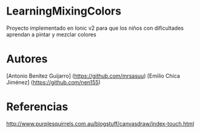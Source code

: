 # LearningMixingColors

Proyecto implementado en Ionic v2 para que los niños con dificultades aprendan a pintar y mezclar colores

# Autores

[Antonio Benítez Guijarro] (https://github.com/mrsasuu)
[Emilio Chica Jiménez] (https://github.com/nen155)


# Referencias

http://www.purplesquirrels.com.au/blogstuff/canvasdraw/index-touch.html
